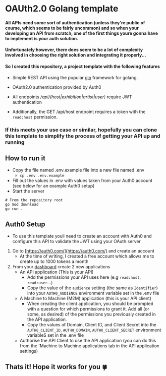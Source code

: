 # OAUth2.0 Golang template

#### All APIs need some sort of authentication (unless they're public of course, which seems to be fairly uncommon) and so when your developing an API from scratch, one of the first things youre gonna have to implement is your auth solution.

#### Unfortunately however, there does seem to be a lot of complexity involved in choosing the right solution and integrating it properly...


#### So I created this repository, a project template with the following features

- Simple REST API using the popular [gin](https://github.com/gin-gonic/gin) framework for golang.
- OAuth2.0 authentication provided by Auth0

- All endpoints */api/(host|exhibition|artist|user)* require JWT authentication 

- Additionally, the GET /api/host endpoint requires a token with the `read:host` permission.

### If this meets your use case or similar, hopefully you can clone this template to simplify the process of getting your API up and running

## How to run it
- Copy the file named .env.example file into a new file named .env
  - `cp .env .env.example`
- Fill out the values in .env with values taken from your Auth0 account (see below for an example Auth0 setup)
- Start the server
```
# From the repository root
go mod download
go run .
```

## Auth0 Setup
- To use this template youll need to create an account with Auth0 and configure this API to validate the JWT using your OAuth server

1. Go to [https://auth0.com/](https://auth0.com/) and create an account
    - At the time of writing, I created a free account which allows me to create up to 1000 tokens a month
2. From your [dashboard](https://manage.auth0.com/dashboard/) create 2 new applications
    - An API application (This is your API)
        - Add the permissions your API uses here (e.g `read:host`, `read:user`...)
        - Copy the  value of the `audience` setting (the same as `Identifier`) into your `AUTH0_AUDIENCE` environment variable set in the .env file
    - A Machine to Machine (M2M) application (this is your API client)
        - When creating the client application, you should be prompted with a question for which permissions to grant it. Add all (or some, as desired) of the permissions you previously created in the API application.
        - Copy the values of Domain, Client ID, and Client Secret into the `AUTH0_CLIENT_ID`, `AUTH0_DOMAIN`, `AUTH0_CLIENT_SECRET` environment variableS set in the .env file
    - Authorise the API Client to use the API application (you can do this from the 'Machine to Machine applications tab in the API application settings)

## Thats it! Hope it works for you 🍀

